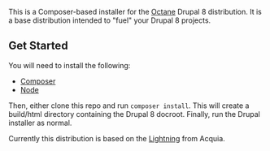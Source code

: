 This is a Composer-based installer for the [Octane](https://www.drupal.org/project/octane) Drupal 8 distribution. 
It is a base distribution intended to "fuel" your Drupal 8 projects.

## Get Started
You will need to install the following:

* [Composer](https://getcomposer.org)
* [Node](https://nodejs.org)

Then, either clone this repo and run `composer install`.  This will create a build/html directory containing the Drupal 8 docroot.
Finally, run the Drupal installer as normal.

Currently this distribution is based on the [Lightning](https://www.drupal.org/project/lightning) from Acquia.
